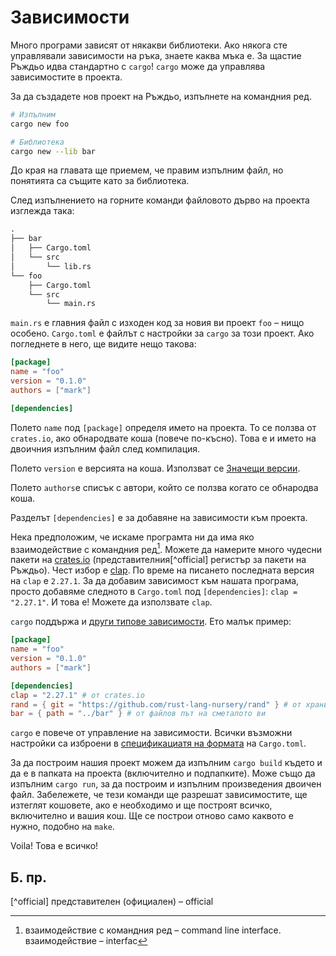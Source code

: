 # Зависимости

Много програми зависят от някакви библиотеки. Ако някога сте управлявали
зависимости на ръка, знаете каква мъка е. За щастие Ръждьо идва стандартно с
`cargo`! `cargo` може да управлява зависимостите в проекта.


За да създадете нов проект на Ръждьо, изпълнете на командния ред.

```sh
# Изпълним
cargo new foo

# Библиотека
cargo new --lib bar
```

До края на главата ще приемем, че правим изпълним файл, но понятията са същите
като за библиотека.

След изпълнението на горните команди файловото дърво на проекта изглежда така:

```txt
.
├── bar
│   ├── Cargo.toml
│   └── src
│       └── lib.rs
└── foo
    ├── Cargo.toml
    └── src
        └── main.rs
```

`main.rs` е главния файл с изходен код за новия ви проект `foo` – нищо особено.
`Cargo.toml` е файлът с настройки за `cargo` за този проект. Ако погледнете в
него, ще видите нещо такова:

```toml
[package]
name = "foo"
version = "0.1.0"
authors = ["mark"]

[dependencies]
```

Полето `name` под `[package]` определя името на проекта. То се ползва от
`crates.io`, ако обнародвате коша (повече по-късно). Това е и името на двоичния
изпълним файл след компилация.

Полето `version` е версията на коша. Използват се [Значещи версии](http://semver.org/).

Полето `authors`е списък с автори, който се ползва когато се обнародва коша.

Разделът `[dependencies]` е за добавяне на зависимости към проекта.

Нека предположим, че искаме програмта ни да има яко взаимодействиe с командния ред[^cli]. Можете да намерите много чудесни пакети на [crates.io](https://crates.io) (представителния[^official] регистър за пакети на Ръждьо). Чест избор е [clap](https://crates.io/crates/clap). По време на писането последната версия на `clap` е `2.27.1`. За да добавим зависимост към нашата програма, просто добавяме следното в `Cargo.toml` под `[dependencies]`: `clap = "2.27.1"`. И това е! Можете да използвате `clap`.

`cargo` поддържа и [други типове зависимости][dependencies]. Ето малък пример:

```toml
[package]
name = "foo"
version = "0.1.0"
authors = ["mark"]

[dependencies]
clap = "2.27.1" # от crates.io
rand = { git = "https://github.com/rust-lang-nursery/rand" } # от хранилището
bar = { path = "../bar" } # от файлов път на сметалото ви
```

`cargo` е повече от управление на зависимости. Всички възможни настройки
са изброени в [спецификациатя на формата][manifest] на
`Cargo.toml`.

За да построим нашия проект можем да изпълним `cargo build` където и да е в
папката на проекта (включително и подпапките). Може също да изпълним `cargo
run`, за да построим и изпълним произведения двоичен файл. Забележете, че тези
команди ще разрешат зависимостите, ще изтеглят кошовете, ако е необходимо и ще
построят всичко, включително и вашия кош. Ще се построи отново само каквото е
нужно, подобно на `make`.

Voila! Това е всичко!

## Б. пр.

[^cli]: взаимодействиe с командния ред – command line interface. взаимодействиe – interfac

[^official] представителен (официален) – official

[manifest]: https://doc.rust-lang.org/cargo/reference/manifest.html
[dependencies]: https://doc.rust-lang.org/cargo/reference/specifying-dependencies.html
